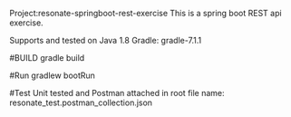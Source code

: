 Project:resonate-springboot-rest-exercise
This is a spring boot REST api exercise.

Supports and tested on
Java 1.8
Gradle: gradle-7.1.1

#BUILD
gradle build

#Run
gradlew bootRun

#Test
Unit tested
and Postman attached in root file name: resonate_test.postman_collection.json
